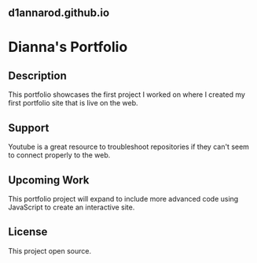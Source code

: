 ## d1annarod.github.io

# Dianna's Portfolio

## Description
This portfolio showcases the first project I worked on where I created my first portfolio site that is live on the web. 

## Support
Youtube is a great resource to troubleshoot repositories if they can't seem to connect properly to the web. 

## Upcoming Work 
This portfolio project will expand to include more advanced code using JavaScript to create an interactive site. 

## License
This project open source. 
  
